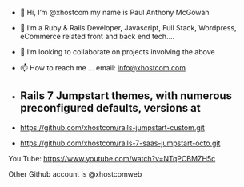 - 👋 Hi, I’m @xhostcom my name is Paul Anthony McGowan
- 👀 I’m a Ruby & Rails Developer, Javascript, Full Stack, Wordpress, eCommerce related front and back end tech....
- 💞️ I’m looking to collaborate on projects involving the above
- 📫 How to reach me ... email: info@xhostcom.com
- ## Rails 7 Jumpstart themes, with numerous preconfigured defaults, versions at ##

- https://github.com/xhostcom/rails-jumpstart-custom.git
- https://github.com/xhostcom/rails-7-saas-jumpstart-octo.git

You Tube: https://www.youtube.com/watch?v=NTqPCBMZH5c

Other Github account is @xhostcomweb

<!---
xhostcom/xhostcom is a ✨ special ✨ repository because its `README.md` (this file) appears on your GitHub profile.
You can click the Preview link to take a look at your changes.
--->
